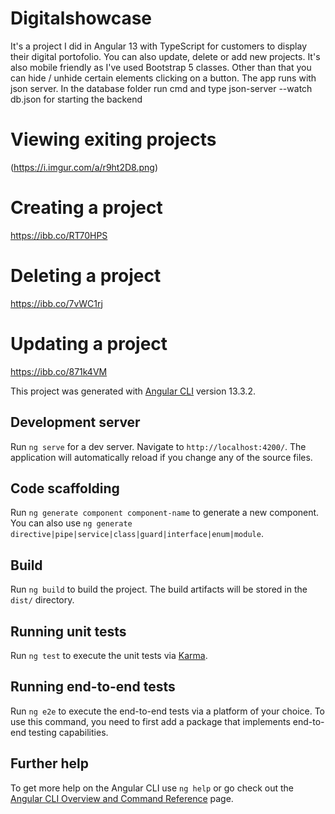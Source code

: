 # Digitalshowcase

It's a project I did in Angular 13 with TypeScript for customers to display their digital portofolio. 
You can also update, delete or add new projects. It's also mobile friendly as I've used Bootstrap 5 classes.
Other than that you can hide / unhide certain elements clicking on a button.
The app runs with json server. In the database folder run cmd and type json-server --watch db.json for starting the backend 

# Viewing exiting projects
(https://i.imgur.com/a/r9ht2D8.png)

# Creating a project
https://ibb.co/RT70HPS

# Deleting a project
https://ibb.co/7vWC1rj

# Updating a project
https://ibb.co/871k4VM

This project was generated with [Angular CLI](https://github.com/angular/angular-cli) version 13.3.2.


## Development server

Run `ng serve` for a dev server. Navigate to `http://localhost:4200/`. The application will automatically reload if you change any of the source files.

## Code scaffolding

Run `ng generate component component-name` to generate a new component. You can also use `ng generate directive|pipe|service|class|guard|interface|enum|module`.

## Build

Run `ng build` to build the project. The build artifacts will be stored in the `dist/` directory.

## Running unit tests

Run `ng test` to execute the unit tests via [Karma](https://karma-runner.github.io).

## Running end-to-end tests

Run `ng e2e` to execute the end-to-end tests via a platform of your choice. To use this command, you need to first add a package that implements end-to-end testing capabilities.

## Further help

To get more help on the Angular CLI use `ng help` or go check out the [Angular CLI Overview and Command Reference](https://angular.io/cli) page.
